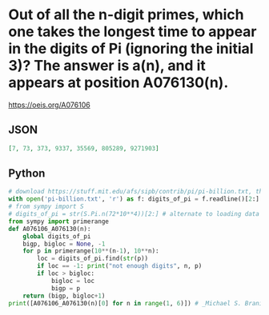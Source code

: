 # Out of all the n\-digit primes, which one takes the longest time to appear in the digits of Pi \(ignoring the initial 3\)? The answer is a\(n\), and it appears at position A076130\(n\)\.
https://oeis.org/A076106
## JSON
```JSON
[7, 73, 373, 9337, 35569, 805289, 9271903]
```
## Python
```Python
# download https://stuff.mit.edu/afs/sipb/contrib/pi/pi-billion.txt, then
with open('pi-billion.txt', 'r') as f: digits_of_pi = f.readline()[2:]
# from sympy import S
# digits_of_pi = str(S.Pi.n(72*10**4))[2:] # alternate to loading data
from sympy import primerange
def A076106_A076130(n):
    global digits_of_pi
    bigp, bigloc = None, -1
    for p in primerange(10**(n-1), 10**n):
        loc = digits_of_pi.find(str(p))
        if loc == -1: print("not enough digits", n, p)
        if loc > bigloc:
            bigloc = loc
            bigp = p
    return (bigp, bigloc+1)
print([A076106_A076130(n)[0] for n in range(1, 6)]) # _Michael S. Branicky_, Jul 08 2021
```
